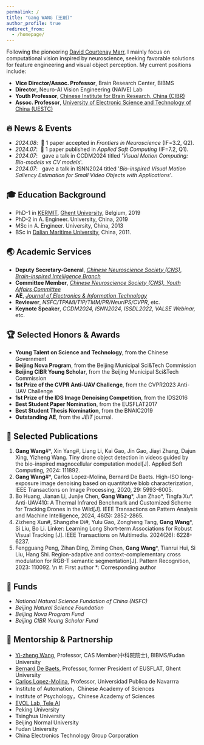 ```yaml
---
permalink: /
title: "Gang WANG (王剛)"
author_profile: true
redirect_from: 
  - /homepage/
---
```


Following the pioneering [David Courtenay Marr](https://en.wikipedia.org/wiki/David_Marr_(neuroscientist)), I mainly focus on computational vision inspired by neuroscience, seeking favorable solutions for feature engineering and visual object perception.
My current positions include:

* **Vice Director/Assoc. Professor**, Brain Research Center, BIBMS
* **Director**,                       Neuro-AI Vision Engineering (NAIVE) Lab
* **Youth Professor**,                [Chinese Institute for Brain Research, China (CIBR)](https://en.cibr.ac.cn/)
* **Assoc. Professor**,               [University of Electronic Science and Technology of China (UESTC)](https://en.uestc.edu.cn/)


🔥 News & Events
-
* *2024.08*: &nbsp;🎉 1 paper accepted in *Frontiers in Neuroscience* (IF=3.2, Q2).
* *2024.07*: &nbsp;🎊 1 paper published in *Applied Soft Computing* (IF=7.2, Q1).
* *2024.07*: &nbsp; gave a talk in CCDM2024 titled '*Visual Motion Computing: Bio-models vs CV models*'.
* *2024.07*: &nbsp; gave a talk in ISNN2024 titled '*Bio-inspired Visual Motion Saliency Estimation for Small Video Objects with Applications*'.


🎓 Education Background
-
* PhD-1 in [KERMIT](https://kermit.ugent.be/ "KERMIT"), [Ghent University](https://en.wikipedia.org/wiki/Ghent_University), Belgium, 2019
* PhD-2 in A. Engineer. University, China, 2019
* MSc in A. Engineer. University, China, 2013
* BSc in [Dalian Maritime University](https://en.wikipedia.org/wiki/Dalian_Maritime_University), China, 2011.



🌏 Academic Services
-
* **Deputy Secretary-General**, *[Chinese Neuroscience Society (CNS)](https://www.cns.org.cn/en/)*, *[Brain-inspired Intelligence Branch](https://www.cns.org.cn/about_02_society_24.html)*
* **Committee Member**, [*Chinese Neuroscience Society (CNS), Youth Affairs Committee*](https://www.cns.org.cn/about_02_committee_03.html)
* **AE**, [*Journal of Electronics & Information Technology*](https://jeit.ac.cn/indexen.htm)
* **Reviewer**, *NSFC/TPAMI/TIP/TMM/PR/NeurIPS/CVPR*, etc.
* **Keynote Speaker**, *CCDM2024, ISNN2024, ISSDL2022, VALSE Webinar,* etc.


🏆 Selected Honors & Awards
-
* **Young Talent on Science and Technology**, from the Chinese Government
* **Beijing Nova Program**, from the Beijing Municipal Sci&Tech Commission
* **Beijing CIBR Young Scholar**, from the Beijing Municipal Sci&Tech Commission
* **1st Prize of the CVPR Anti-UAV Challenge**,  from the CVPR2023 Anti-UAV Challenge
* **1st Prize of the IDS Image Denoising Competition**, from the IDS2016
* **Best Student Paper Nomination**, from the EUSFLAT2017
* **Best Student Thesis Nomination**, from the BNAIC2019
* **Outstanding AE**, from the *JEIT* journal.

📝 Selected Publications
-
1. **Gang Wang**#*, Xin Yang#, Liang Li, Kai Gao, Jin Gao, Jiayi Zhang, Dajun Xing, Yizheng Wang. Tiny drone object detection in videos guided by the bio-inspired magnocellular computation model[J]. Applied Soft Computing, 2024: 111892.  
2. **Gang Wang**#*, Carlos Lopez-Molina, Bernard De Baets. High-ISO long-exposure image denoising based on quantitative blob characterization, IEEE Transactions on Image Processing, 2020, 29: 5993-6005.
3. Bo Huang, Jianan Li, Junjie Chen, **Gang Wang***,  Jian Zhao*, Tingfa Xu*. Anti-UAV410: A Thermal Infrared Benchmark and Customized Scheme for Tracking Drones in the Wild[J]. IEEE Transactions on Pattern Analysis and Machine Intelligence, 2024, 46(5): 2852-2865.
4. Zizheng Xun#, Shangzhe Di#, Yulu Gao, Zongheng Tang, **Gang Wang***, Si Liu, Bo Li. Linker: Learning Long Short-term Associations for Robust Visual Tracking [J]. IEEE Transactions on Multimedia. 2024(26): 6228-6237.
5. Fengguang Peng, Zihan Ding, Ziming Chen, **Gang Wang***, Tianrui Hui, Si Liu, Hang Shi. Region-adaptive and context-complementary cross modulation for RGB-T semantic segmentation[J]. Pattern Recognition, 2023: 110092. 
\n
#: First author
*: Corresponding author


🏦 Funds
-
* *National Natural Science Fundation of China (NSFC)*
* *Beijing Natural Science Foundation* 
* *Beijing Nova Program Fund*
* *Beijing CIBR Young Scholar Fund*


🤝 Mentorship & Partnership
-
* [Yi-zheng Wang](https://casad.cas.cn/ysxx2022/ysmd/smkx/202201/t20220111_4821762.html), Professor, CAS Member(中科院院士), BIBMS/Fudan University
* [Bernard De Baets](https://ai.ugent.be/people/BernardDeBaets.en.html), Professor, former President of EUSFLAT, Ghent University
* [Carlos Lopez-Molina](https://www.unavarra.es/pdi?uid=810097&dato=tutorias), Professor, Universidad Publica de Navarrra
* Institute of Automation，Chinese Academy of Sciences
* Institute of Psychology，Chinese Academy of Sciences
* [EVOL Lab, Tele AI](https://zhaoj9014.github.io/)
* Peking University
* Tsinghua University
* Beijing Normal University
* Fudan University
* China Electronics Technology Group Corporation
